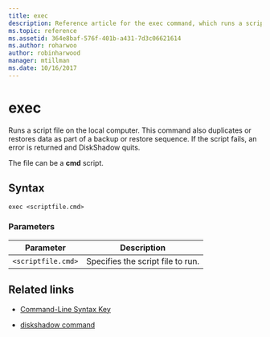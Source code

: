 ```yaml
---
title: exec
description: Reference article for the exec command, which runs a script file on the local computer.
ms.topic: reference
ms.assetid: 364e8baf-576f-401b-a431-7d3c06621614
ms.author: roharwoo
author: robinharwood
manager: mtillman
ms.date: 10/16/2017
---
```


# exec

Runs a script file on the local computer. This command also duplicates or restores data as part of a backup or restore sequence. If the script fails, an error is returned and DiskShadow quits.

The file can be a **cmd** script.

## Syntax

```
exec <scriptfile.cmd>
```

### Parameters

| Parameter | Description |
| --------- | ----------- |
| `<scriptfile.cmd>` | Specifies the script file to run. |

## Related links

- [Command-Line Syntax Key](command-line-syntax-key.md)

- [diskshadow command](diskshadow.md)
